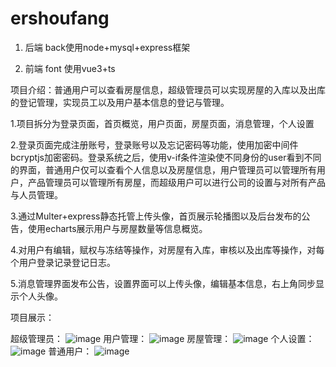 # ershoufang
1. 后端 back使用node+mysql+express框架

2. 前端 font 使用vue3+ts

项目介绍：普通用户可以查看房屋信息，超级管理员可以实现房屋的入库以及出库的登记管理，实现员工以及用户基本信息的登记与管理。

1.项目拆分为登录页面，首页概览，用户页面，房屋页面，消息管理，个人设置

2.登录页面完成注册账号，登录账号以及忘记密码等功能，使用加密中间件 bcryptjs加密密码。登录系统之后，使用v-if条件渲染使不同身份的user看到不同的界面，普通用户仅可以查看个人信息以及房屋信息，用户管理员可以管理所有用户，产品管理员可以管理所有房屋，而超级用户可以进行公司的设置与对所有产品与人员管理。

3.通过Multer+express静态托管上传头像，首页展示轮播图以及后台发布的公告，使用echarts展示用户与房屋数量等信息概览。

4.对用户有编辑，赋权与冻结等操作，对房屋有入库，审核以及出库等操作，对每个用户登录记录登记日志。

5.消息管理界面发布公告，设置界面可以上传头像，编辑基本信息，右上角同步显示个人头像。

项目展示：

超级管理员：
![image](https://github.com/nooramu/ershoufang/assets/92021673/1ba26bcd-3dfb-4e2b-a3e4-ec10b84989cd)
用户管理：
![image](https://github.com/nooramu/ershoufang/assets/92021673/dacec51e-9320-4bd3-9846-abf3b439c236)
房屋管理：
![image](https://github.com/nooramu/ershoufang/assets/92021673/cc7fb309-1b89-4517-be39-c9eefe28c8b6)
个人设置：
![image](https://github.com/nooramu/ershoufang/assets/92021673/84bebac7-0fb7-40d4-ae75-b3a01d95a5c9)
普通用户：
![image](https://github.com/nooramu/ershoufang/assets/92021673/ab9825f9-00b4-4a07-a635-ef7d358202aa)

